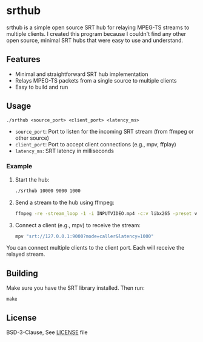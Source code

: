 # srthub

srthub is a simple open source SRT hub for relaying MPEG-TS streams to multiple clients. I created this program because I couldn't find any other open source, minimal SRT hubs that were easy to use and understand.

## Features
- Minimal and straightforward SRT hub implementation
- Relays MPEG-TS packets from a single source to multiple clients
- Easy to build and run

## Usage

```
./srthub <source_port> <client_port> <latency_ms>
```

- `source_port`: Port to listen for the incoming SRT stream (from ffmpeg or other source)
- `client_port`: Port to accept client connections (e.g., mpv, ffplay)
- `latency_ms`: SRT latency in milliseconds

### Example

1. Start the hub:
   ```bash
   ./srthub 10000 9000 1000
   ```

2. Send a stream to the hub using ffmpeg:
   ```bash
   ffmpeg -re -stream_loop -1 -i INPUTVIDEO.mp4 -c:v libx265 -preset veryfast -b:v 3000k -bufsize 6000k -maxrate 3000k -c:a aac -b:a 128k -f mpegts "srt://127.0.0.1:10000?mode=caller&latency=1000"
   ```

3. Connect a client (e.g., mpv) to receive the stream:
   ```bash
   mpv "srt://127.0.0.1:9000?mode=caller&latency=1000"
   ```

You can connect multiple clients to the client port. Each will receive the relayed stream.

## Building

Make sure you have the SRT library installed. Then run:

```
make
```

## License

BSD-3-Clause, See [LICENSE](LICENSE) file